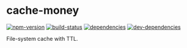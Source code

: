 # cache-money

[![npm-version][npm-version-badge]][npm-version-href]
[![build-status][build-status-badge]][build-status-href]
[![dependencies][dependencies-badge]][dependencies-href]
[![dev-dependencies][dev-dependencies-badge]][dev-dependencies-href]


File-system cache with TTL.


[npm-version-badge]: https://img.shields.io/npm/v/cache-money.svg?style=flat-square
[npm-version-href]: https://www.npmjs.com/package/cache-money

[build-status-badge]: https://img.shields.io/travis/scott113341/cache-money/master.svg?style=flat-square
[build-status-href]: https://travis-ci.org/scott113341/cache-money/branches

[dependencies-badge]: https://img.shields.io/david/scott113341/cache-money/master.svg?style=flat-square
[dependencies-href]: https://david-dm.org/scott113341/cache-money/master#info=dependencies

[dev-dependencies-badge]: https://img.shields.io/david/dev/scott113341/cache-money/master.svg?style=flat-square
[dev-dependencies-href]: https://david-dm.org/scott113341/cache-money/master#info=devDependencies
